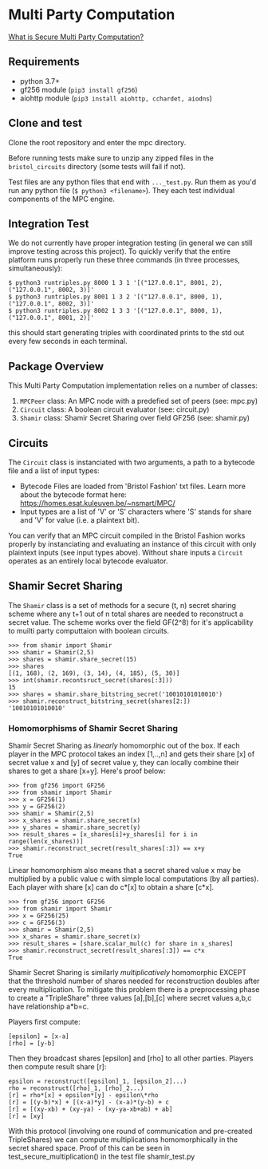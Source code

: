 # Multi Party Computation

[What is Secure Multi Party Computation?](https://en.wikipedia.org/wiki/Secure_multi-party_computation)

## Requirements

- python 3.7+
- gf256 module (`pip3 install gf256`)
- aiohttp module (`pip3 install aiohttp, cchardet, aiodns`)

## Clone and test

Clone the root repository and enter the mpc directory. 

Before running tests make sure to unzip any zipped files in the `bristol_circuits` directory (some tests will fail if not).

Test files are any python files that end with `..._test.py`. Run them as you'd run any python file (`$ python3 <filename>`). They each test individual components of the MPC engine.

## Integration Test

We do not currently have proper integration testing (in general we can still improve testing across this project). To quickly verify that the entire platform runs properly run these three commands (in three processes, simultaneously):

```
$ python3 runtriples.py 8000 1 3 1 '[("127.0.0.1", 8001, 2), ("127.0.0.1", 8002, 3)]'
$ python3 runtriples.py 8001 1 3 2 '[("127.0.0.1", 8000, 1), ("127.0.0.1", 8002, 3)]'
$ python3 runtriples.py 8002 1 3 3 '[("127.0.0.1", 8000, 1), ("127.0.0.1", 8001, 2)]'
```

this should start generating triples with coordinated prints to the std out every few seconds in each terminal.

## Package Overview

This Multi Party Computation implementation relies on a number of classes:

1. `MPCPeer` class: An MPC node with a predefied set of peers (see: mpc.py)
3. `Circuit` class: A boolean circuit evaluator (see: circuit.py)
4. `Shamir` class: Shamir Secret Sharing over field GF256 (see: shamir.py)

## Circuits

The `Circuit` class is instanciated with two arguments, a path to a bytecode file and a list of input types:
- Bytecode Files are loaded from 'Bristol Fashion' txt files. Learn more about the bytecode format here: https://homes.esat.kuleuven.be/~nsmart/MPC/
- Input types are a list of 'V' or 'S' characters where 'S' stands for share and 'V' for value (i.e. a plaintext bit).

You can verify that an MPC circuit compiled in the Bristol Fashion works properly by instanciating and evaluating an instance of this circuit with only plaintext inputs (see input types above). Without share inputs a `Circuit` operates as an entirely local bytecode evaluator.

## Shamir Secret Sharing 

The `Shamir` class is a set of methods for a secure (t, n) secret sharing scheme where any t+1 out of n total shares are needed to reconstruct a secret value. The scheme works over the field GF(2^8) for it's applicability to muilti party computtaion with boolean circuits.

```
>>> from shamir import Shamir
>>> shamir = Shamir(2,5)
>>> shares = shamir.share_secret(15)
>>> shares
[(1, 168), (2, 169), (3, 14), (4, 185), (5, 30)]
>>> int(shamir.recontsruct_secret(shares[:3]))
15
>>> shares = shamir.share_bitstring_secret('10010101010010')
>>> shamir.reconstruct_bitstring_secret(shares[2:])
'10010101010010'
```

### Homomorphisms of Shamir Secret Sharing

Shamir Secret Sharing as *linearly* homomorphic out of the box. If each player in the MPC protocol takes an index [1,..,n] and gets their share [x] of secret value x and [y] of secret value y, they can locally combine their shares to get a share [x+y]. Here's proof below:

```
>>> from gf256 import GF256
>>> from shamir import Shamir
>>> x = GF256(1)
>>> y = GF256(2)
>>> shamir = Shamir(2,5)
>>> x_shares = shamir.share_secret(x)
>>> y_shares = shamir.share_secret(y)
>>> result_shares = [x_shares[i]+y_shares[i] for i in range(len(x_shares))]
>>> shamir.reconstruct_secret(result_shares[:3]) == x+y
True
```

Linear homomorphism also means that a secret shared value x may be multiplied by a public value c with simple local computations (by all parties). Each player with share [x] can do c\*[x] to obtain a share [c\*x].

```
>>> from gf256 import GF256
>>> from shamir import Shamir
>>> x = GF256(25)
>>> c = GF256(3)
>>> shamir = Shamir(2,5)
>>> x_shares = shamir.share_secret(x)
>>> result_shares = [share.scalar_mul(c) for share in x_shares]
>>> shamir.reconstruct_secret(result_shares[:3]) == c*x
True
```

Shamir Secret Sharing is similarly *multiplicatively* homomorphic EXCEPT that the threshold number of shares needed for reconstruction doubles after every multiplication. To mitigate this problem there is a preprocessing phase to create a "TripleShare" three values [a],[b],[c] where secret values a,b,c have relationship a\*b=c.

Players first compute:
```
[epsilon] = [x-a]
[rho] = [y-b]
```

Then they broadcast shares [epsilon] and [rho] to all other parties. Players then compute result share [r]:

```
epsilon = reconstruct([epsilon]_1, [epsilon_2]...)
rho = reconstruct([rho]_1, [rho]_2...)
[r] = rho*[x] + epsilon*[y] - epsilon\*rho
[r] = [(y-b)*x] + [(x-a)*y] - (x-a)*(y-b) + c
[r] = [(xy-xb) + (xy-ya) - (xy-ya-xb+ab) + ab]
[r] = [xy]
```

With this protocol (involving one round of communication and pre-created TripleShares) we can compute multiplications homomorphically in the secret shared space. Proof of this can be seen in test_secure_multiplication() in the test file shamir_test.py
